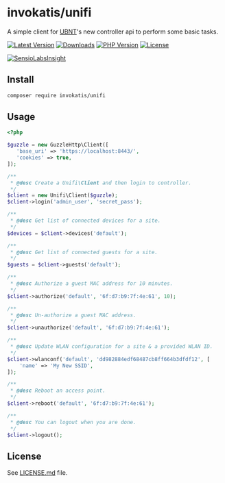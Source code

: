 # invokatis/unifi
A simple client for [UBNT](https://www.ubnt.com/)'s new controller api to perform some basic tasks.

[![Latest Version][latest-version-image]][latest-version-url]
[![Downloads][downloads-image]][downloads-url]
[![PHP Version][php-version-image]][php-version-url]
[![License][license-image]][license-url]

[![SensioLabsInsight][insights-image]][insights-url]

Install
-------
```bash
composer require invokatis/unifi
```

Usage
-----
```php
<?php

$guzzle = new GuzzleHttp\Client([
   'base_uri' => 'https://localhost:8443/',
   'cookies' => true,
]);

/**
 * @desc Create a Unifi\Client and then login to controller.
 */
$client = new Unifi\Client($guzzle);
$client->login('admin_user', 'secret_pass');

/**
 * @desc Get list of connected devices for a site.
 */
$devices = $client->devices('default');

/**
 * @desc Get list of connected guests for a site.
 */
$guests = $client->guests('default');

/**
 * @desc Authorize a guest MAC address for 10 minutes.
 */
$client->authorize('default', '6f:d7:b9:7f:4e:61', 10);

/**
 * @desc Un-authorize a guest MAC address.
 */
$client->unauthorize('default', '6f:d7:b9:7f:4e:61');

/**
 * @desc Update WLAN configuration for a site & a provided WLAN ID.
 */
$client->wlanconf('default', 'dd982884edf68487cb8ff664b3dfdf12', [
    'name' => 'My New SSID',
]);

/**
 * @desc Reboot an access point.
 */
$client->reboot('default', '6f:d7:b9:7f:4e:61');

/**
 * @desc You can logout when you are done.
 */
$client->logout();
```

License
------
See [LICENSE.md][license-url] file.

[latest-version-image]: https://img.shields.io/github/release/invokatis/unifi.svg?style=flat-square
[latest-version-url]: https://github.com/invokatis/unifi/releases
[downloads-image]: https://img.shields.io/packagist/dt/invokatis/unifi.svg?style=flat-square
[downloads-url]: https://packagist.org/packages/invokatis/unifi
[php-version-image]: http://img.shields.io/badge/php-5.4+-8892be.svg?style=flat-square
[php-version-url]: https://packagist.org/packages/invokatis/unifi
[license-image]: https://img.shields.io/badge/license-MIT-brightgreen.svg?style=flat-square
[license-url]: LICENSE.md
[insights-image]: https://insight.sensiolabs.com/projects/fb0e1f8e-595a-4695-82fd-a649a567abaf/small.png
[insights-url]: https://insight.sensiolabs.com/projects/fb0e1f8e-595a-4695-82fd-a649a567abaf
